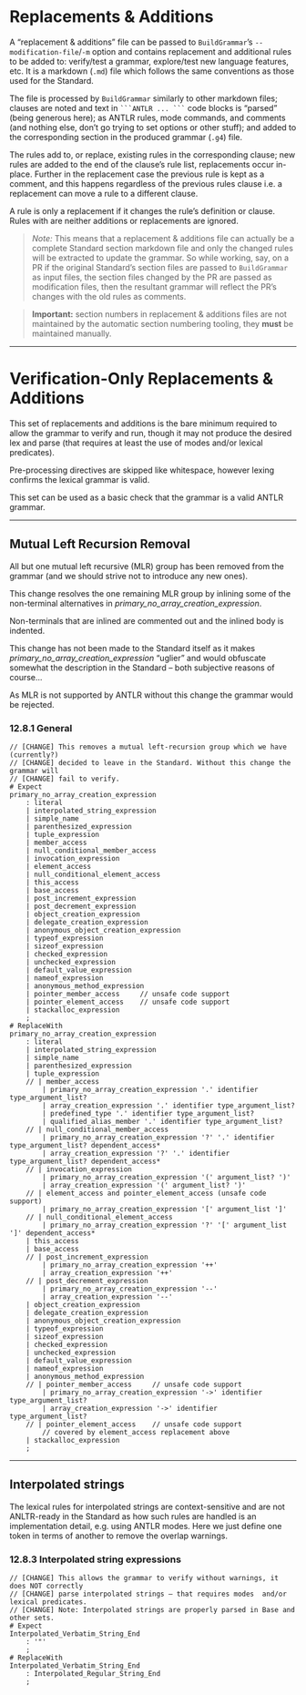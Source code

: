 # Replacements & Additions

A “replacement & additions” file can be passed to `BuildGrammar`’s `--modification-file`/`-m`
option and contains replacement and additional rules to be added to: verify/test a grammar,
explore/test new language features, etc. It is a markdown (`.md`) file which follows the same
conventions as those used for the Standard.

The file is processed by `BuildGrammar` similarly to other markdown files; clauses are
noted and text in ```` ```ANTLR ... ``` ```` code blocks is “parsed” (being generous here);
as ANTLR rules, mode commands, and comments (and nothing else, don’t go trying to set options
or other stuff); and added to the corresponding section in the produced grammar (`.g4`) file.

The rules add to, or replace, existing rules in the corresponding clause; new rules are added
to the end of the clause’s rule list, replacements occur in-place. Further in the replacement
case the previous rule is kept as a comment, and this happens regardless of the previous rules
clause i.e. a replacement can move a rule to a different clause.

A rule is only a replacement if it changes the rule’s definition or clause.
Rules with are neither additions or replacements are ignored.

> *Note:* This means that a
replacement & additions file can actually be a complete Standard section markdown file
and only the changed rules will be extracted to update the grammar. So while working, say,
on a PR if the original Standard’s section files are passed to `BuildGrammar` as input files,
the section files changed by the PR are passed as modification files, then the resultant grammar will
reflect the PR’s changes with the old rules as comments.

> **Important:** section numbers in replacement & additions files are not maintained by
the automatic section numbering tooling, they **must** be maintained manually.

---

# Verification-Only Replacements & Additions

This set of replacements and additions is the bare minimum required to allow the grammar
to verify and run, though it may not produce the desired lex and parse (that requires at
least the use of modes and/or lexical predicates).

Pre-processing directives are skipped like whitespace, however lexing confirms the lexical
grammar is valid.

This set can be used as a basic check that the grammar is a valid ANTLR grammar.


---

## Mutual Left Recursion Removal

All but one mutual left recursive (MLR) group has been removed from the grammar (and we should
strive not to introduce any new ones).

This change resolves the one remaining MLR group by inlining some of the non-terminal
alternatives in *primary_no_array_creation_expression*.

Non-terminals that are inlined
are commented out and the inlined body is indented.

This change has not been made to the Standard itself as it makes *primary_no_array_creation_expression*
“uglier” and would obfuscate somewhat the description in the Standard – both
subjective reasons of course...

As MLR is not supported by ANTLR without this change the grammar would be rejected.

### 12.8.1 General

```ANTLR
// [CHANGE] This removes a mutual left-recursion group which we have (currently?)
// [CHANGE] decided to leave in the Standard. Without this change the grammar will
// [CHANGE] fail to verify.
# Expect
primary_no_array_creation_expression
    : literal
    | interpolated_string_expression
    | simple_name
    | parenthesized_expression
    | tuple_expression
    | member_access
    | null_conditional_member_access
    | invocation_expression
    | element_access
    | null_conditional_element_access
    | this_access
    | base_access
    | post_increment_expression
    | post_decrement_expression
    | object_creation_expression
    | delegate_creation_expression
    | anonymous_object_creation_expression
    | typeof_expression
    | sizeof_expression
    | checked_expression
    | unchecked_expression
    | default_value_expression
    | nameof_expression    
    | anonymous_method_expression
    | pointer_member_access     // unsafe code support
    | pointer_element_access    // unsafe code support
    | stackalloc_expression
    ;
# ReplaceWith
primary_no_array_creation_expression
    : literal
    | interpolated_string_expression
    | simple_name
    | parenthesized_expression
    | tuple_expression
    // | member_access
        | primary_no_array_creation_expression '.' identifier type_argument_list?
        | array_creation_expression '.' identifier type_argument_list?
        | predefined_type '.' identifier type_argument_list?
        | qualified_alias_member '.' identifier type_argument_list?
    // | null_conditional_member_access
    	| primary_no_array_creation_expression '?' '.' identifier type_argument_list? dependent_access*
    	| array_creation_expression '?' '.' identifier type_argument_list? dependent_access*
    // | invocation_expression
        | primary_no_array_creation_expression '(' argument_list? ')'
        | array_creation_expression '(' argument_list? ')'
    // | element_access and pointer_element_access (unsafe code support)
        | primary_no_array_creation_expression '[' argument_list ']'
    // | null_conditional_element_access
        | primary_no_array_creation_expression '?' '[' argument_list ']' dependent_access*
    | this_access
    | base_access
    // | post_increment_expression
        | primary_no_array_creation_expression '++'
        | array_creation_expression '++'
    // | post_decrement_expression
        | primary_no_array_creation_expression '--'
        | array_creation_expression '--'
    | object_creation_expression
    | delegate_creation_expression
    | anonymous_object_creation_expression
    | typeof_expression
    | sizeof_expression
    | checked_expression
    | unchecked_expression
    | default_value_expression
    | nameof_expression
    | anonymous_method_expression
    // | pointer_member_access     // unsafe code support
        | primary_no_array_creation_expression '->' identifier type_argument_list?
        | array_creation_expression '->' identifier type_argument_list?
    // | pointer_element_access    // unsafe code support
        // covered by element_access replacement above
    | stackalloc_expression
    ;
```


---

## Interpolated strings

The lexical rules for interpolated strings are context-sensitive and are not ANLTR-ready in the Standard
as how such rules are handled is an implementation detail, e.g. using ANTLR modes.
Here we just define one token in terms of another to remove the overlap warnings.

### 12.8.3 Interpolated string expressions

```ANTLR
// [CHANGE] This allows the grammar to verify without warnings, it does NOT correctly
// [CHANGE] parse interpolated strings – that requires modes  and/or lexical predicates.
// [CHANGE] Note: Interpolated strings are properly parsed in Base and other sets.
# Expect
Interpolated_Verbatim_String_End
    : '"'
    ;
# ReplaceWith
Interpolated_Verbatim_String_End
    : Interpolated_Regular_String_End
    ;
```
